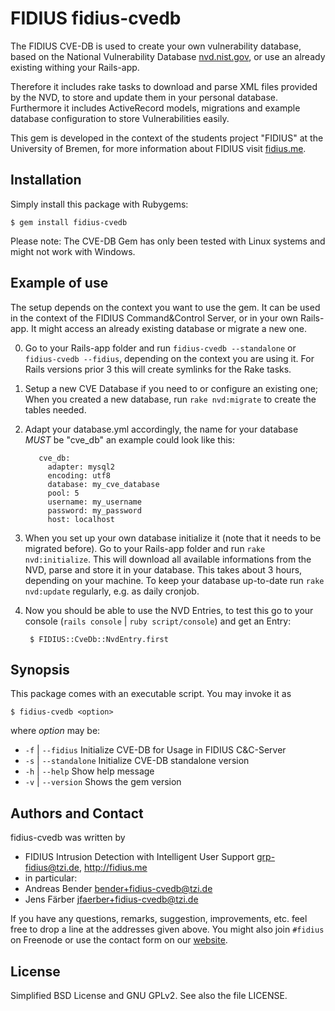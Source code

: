 # FIDIUS fidius-cvedb

The FIDIUS CVE-DB is used to create your own vulnerability database, based on
the National Vulnerability Database [nvd.nist.gov](http://nvd.nist.gov/),
or use an already existing withing your Rails-app.

Therefore it includes rake tasks to download and parse XML files provided by the
NVD, to store and update them in your personal database. Furthermore it includes
ActiveRecord models, migrations and example database configuration to store
Vulnerabilities easily.

This gem is developed in the context of the students project "FIDIUS" at the
University of Bremen, for more information about FIDIUS visit
[fidius.me](http://fidius.me/en).

## Installation

Simply install this package with Rubygems:

    $ gem install fidius-cvedb

Please note: The CVE-DB Gem has only been tested with Linux systems and might
not work with Windows.

## Example of use

The setup depends on the context you want to use the gem. It can be used in the
context of the FIDIUS Command&Control Server, or in your own Rails-app. It might
access an already existing database or migrate a new one.

0. Go to your Rails-app folder and run `fidius-cvedb --standalone` or
   `fidius-cvedb --fidius`, depending on the context you are using it. For Rails
   versions prior 3 this will create symlinks for the Rake tasks.
1. Setup a new CVE Database if you need to or configure an existing one; When
   you created a new database, run `rake nvd:migrate` to create the tables
   needed.
2. Adapt your database.yml accordingly, the name for your database _MUST_ be
    "cve_db" an example could look like this:


          cve_db:
            adapter: mysql2
            encoding: utf8
            database: my_cve_database
            pool: 5
            username: my_username
            password: my_password
            host: localhost


3. When you set up your own database initialize it (note that it needs to be
   migrated before). Go to your Rails-app folder and run
   `rake nvd:initialize`. This will download all available informations from the
   NVD, parse and store it in your database. This takes about 3 hours, depending
   on your machine. To keep your database up-to-date run `rake nvd:update`
   regularly, e.g. as daily cronjob.
4. Now you should be able to use the NVD Entries, to test this go to your
   console (`rails console` | `ruby script/console`) and get an Entry:

        $ FIDIUS::CveDb::NvdEntry.first


## Synopsis

This package comes with an executable script. You may invoke it as

    $ fidius-cvedb <option>

where _option_ may be:

* `-f` | `--fidius` Initialize CVE-DB for Usage in FIDIUS C&C-Server
* `-s` | `--standalone` Initialize CVE-DB standalone version
* `-h` | `--help` Show help message
* `-v` | `--version` Shows the gem version


## Authors and Contact

fidius-cvedb was written by

* FIDIUS Intrusion Detection with Intelligent User Support
  <grp-fidius@tzi.de>, <http://fidius.me>
* in particular:
 * Andreas Bender <bender+fidius-cvedb@tzi.de>
 * Jens Färber <jfaerber+fidius-cvedb@tzi.de>

If you have any questions, remarks, suggestion, improvements,
etc. feel free to drop a line at the addresses given above.
You might also join `#fidius` on Freenode or use the contact
form on our [website](http://fidius.me/en/contact).


## License

Simplified BSD License and GNU GPLv2. See also the file LICENSE.

